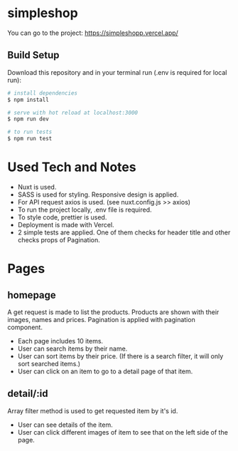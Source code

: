 # simpleshop

You can go to the project: https://simpleshopp.vercel.app/
## Build Setup

Download this repository and in your terminal run (.env is required for local run):
 
```bash
# install dependencies
$ npm install

# serve with hot reload at localhost:3000
$ npm run dev

# to run tests
$ npm run test
```


# Used Tech and Notes

- Nuxt is used.
- SASS is used for styling. Responsive design is applied.
- For API request axios is used. (see nuxt.config.js >> axios)
- To run the project locally, .env file is required. 
- To style code, prettier is used.
- Deployment is made with Vercel.
- 2 simple tests are applied. One of them checks for header title and other checks props of Pagination.


# Pages

## homepage

A get request is made to list the products. Products are shown with their images, names and prices. Pagination is applied with pagination component.
 
- Each page includes 10 items.
- User can search items by their name.
- User can sort items by their price. (If there is a search filter, it will only sort searched items.)
- User can click on an item to go to a detail page of that item.

## detail/:id

Array filter method is used to get requested item by it's id. 

- User can see details of the item.
- User can click different images of item to see that on the left side of the page.